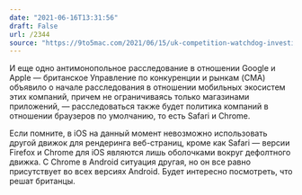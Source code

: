 ```yaml
---
date: "2021-06-16T13:31:56"
draft: False
url: /2344
source: "https://9to5mac.com/2021/06/15/uk-competition-watchdog-investigating-apple-and-google-smartphone-platform-duopoly/"
---
```


И еще одно антимонопольное расследование в отношении Google и Apple — британское Управление по конкуренции и рынкам (CMA) объявило о начале расследования в отношении мобильных экосистем этих компаний, причем не ограничиваясь только магазинами приложений, — расследоваться также будет политика компаний в отношении браузеров по умолчанию, то есть Safari и Chrome.

Если помните, в iOS на данный момент невозможно использовать другой движок для рендеринга веб-страниц, кроме как Safari — версии Firefox и Chrome для iOS являются лишь оболочками вокруг дефолтного движка. С Chrome в Android ситуация другая, но он все равно присутствует во всех версиях Android. Будет интересно посмотреть, что решат британцы.
